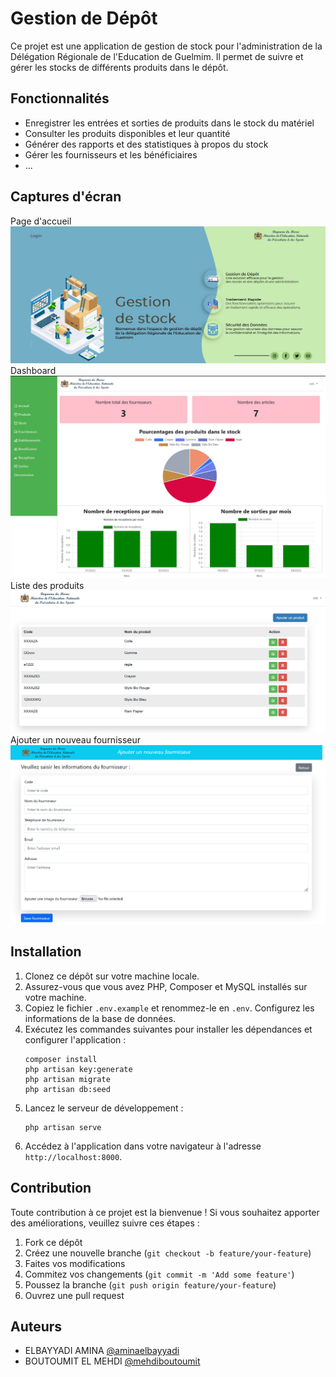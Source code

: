 


# Gestion de Dépôt 

Ce projet est une application de gestion de stock pour l'administration de la Délégation Régionale de l'Education de Guelmim. Il permet de suivre et gérer les stocks de différents produits dans le dépôt.

## Fonctionnalités

- Enregistrer les entrées et sorties de produits dans le stock du matériel
- Consulter les produits disponibles et leur quantité
- Générer des rapports et des statistiques à propos du stock
- Gérer les fournisseurs et les bénéficiaires
- ...

## Captures d'écran
Page d'accueil
![Page d'accueil](Home.jpg)
Dashboard
![Dashboard](Dashboard.jpg)
Liste des produits
![liste des produits](liste%20produits.png)
Ajouter un nouveau fournisseur
![Ajouter un nouveau fournisseur](Ajouter%20un%20nouveau%20fournisseur.png)

## Installation

1. Clonez ce dépôt sur votre machine locale.
2. Assurez-vous que vous avez PHP, Composer et MySQL installés sur votre machine.
3. Copiez le fichier `.env.example` et renommez-le en `.env`. Configurez les informations de la base de données.
4. Exécutez les commandes suivantes pour installer les dépendances et configurer l'application :
    ```shell
    composer install
    php artisan key:generate
    php artisan migrate
    php artisan db:seed
    ```
5. Lancez le serveur de développement :
    ```shell
    php artisan serve
    ```
6. Accédez à l'application dans votre navigateur à l'adresse `http://localhost:8000`.

## Contribution

Toute contribution à ce projet est la bienvenue ! Si vous souhaitez apporter des améliorations, veuillez suivre ces étapes :

1. Fork ce dépôt
2. Créez une nouvelle branche (`git checkout -b feature/your-feature`)
3. Faites vos modifications
4. Commitez vos changements (`git commit -m 'Add some feature'`)
5. Poussez la branche (`git push origin feature/your-feature`)
6. Ouvrez une pull request

## Auteurs

- ELBAYYADI AMINA [@aminaelbayyadi](https://github.com/aminaelbayyadi)
- BOUTOUMIT EL MEHDI [@mehdiboutoumit](https://github.com/mehdiboutoumit)





